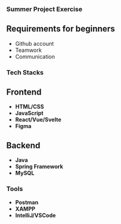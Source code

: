 ### Summer Project Exercise
## Requirements for beginners
- Github account
- Teamwork
- Communication

### Tech Stacks
## Frontend
- **HTML/CSS**
- **JavaScript**
- **React/Vue/Svelte**
- **Figma**
## Backend
- **Java**
- **Spring Framework**
- **MySQL**

### Tools
- **Postman**
- **XAMPP**
- **IntelliJ/VSCode**
